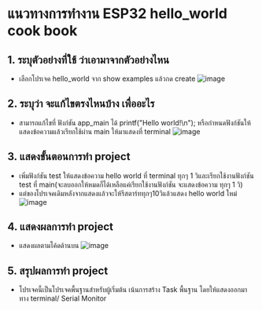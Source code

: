 # แนวทางการทำงาน ESP32 hello_world cook book
## 1. ระบุตัวอย่างที่ใช้ ว่าเอามาจากตัวอย่างไหน
- เลือกโปรเจค hello_world จาก show examples แล้วกด create
![image](https://github.com/user-attachments/assets/87401d11-99bd-4d5f-94c0-a2b6c050997d)

## 2. ระบุว่า จะแก้ไขตรงไหนบ้าง เพื่ออะไร 
- สามารถแก้ไขที่ ฟังก์ชัน app_main ได้ printf("Hello world!\n"); หรือกำหนดฟังก์ชันให้แสดงข้อความแล้วเรียกใช้ผ่าน main ให้มาแสดงที่ terminal
![image](https://github.com/user-attachments/assets/bb9bbf76-6c16-4ea5-b12b-72b7300af98b)

## 3. แสดงขั้นตอนการทำ project
- เพิ่มฟังก์ชัน test ให้แสดงข้อความ hello world ที่ terminal ทุกๆ 1 วิและเรียกใช้งานฟังก์ชัน test ที่ main(จะลบออกให้หมดก็ได้เหลือแค่เรียกใช้งานฟังก์ชัน จะแสดงข้อความ ทุกๆ 1 วิ)
- แต่ของโปรเจคเดิมหลังจากแสดงแล้วจะให้รีสตาร์ททุกๆ10วิแล้วแสดง hello world ใหม่
![image](https://github.com/user-attachments/assets/5367c3b4-e6da-4f63-a270-a0754090563f)

## 4. แสดงผลการทำ project
- แสดงผลตามโค้ดด้านบน
![image](https://github.com/user-attachments/assets/11bbbfdc-d309-4c5f-a0be-7ddb040773c7)


## 5. สรุปผลการทำ project 
- โปรเจคนี้เป็นโปรเจคพื้นฐานสำหรับผู้เริ่มต้น เน้นการสร้าง Task พื้นฐาน โดยให้แสดงออกมาทาง terminal/ Serial Monitor

